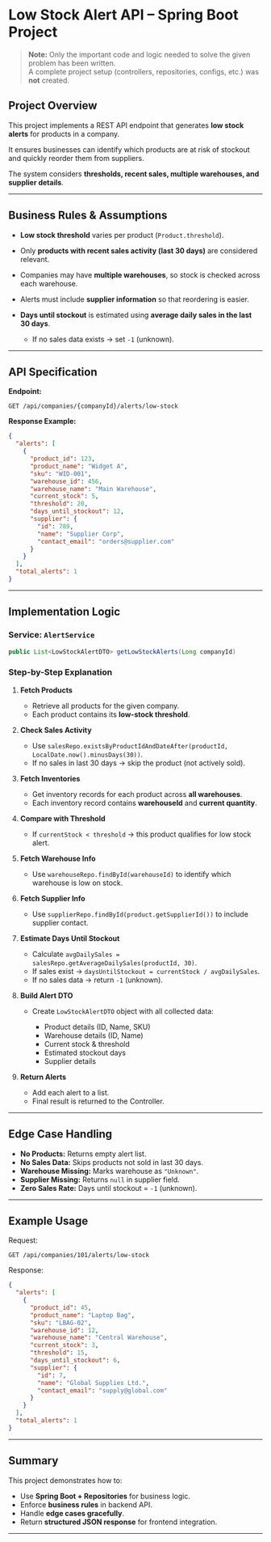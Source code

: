 #  Low Stock Alert API – Spring Boot Project
> **Note:** Only the important code and logic needed to solve the given problem has been written.  
> A complete project setup (controllers, repositories, configs, etc.) was **not** created.

##  Project Overview

This project implements a REST API endpoint that generates **low stock alerts** for products in a company.

It ensures businesses can identify which products are at risk of stockout and quickly reorder them from suppliers.

The system considers **thresholds, recent sales, multiple warehouses, and supplier details**.

---

##  Business Rules & Assumptions

* **Low stock threshold** varies per product (`Product.threshold`).
* Only **products with recent sales activity (last 30 days)** are considered relevant.
* Companies may have **multiple warehouses**, so stock is checked across each warehouse.
* Alerts must include **supplier information** so that reordering is easier.
* **Days until stockout** is estimated using **average daily sales in the last 30 days**.

  * If no sales data exists → set `-1` (unknown).

---

##  API Specification

**Endpoint:**

```
GET /api/companies/{companyId}/alerts/low-stock
```

**Response Example:**

```json
{
  "alerts": [
    {
      "product_id": 123,
      "product_name": "Widget A",
      "sku": "WID-001",
      "warehouse_id": 456,
      "warehouse_name": "Main Warehouse",
      "current_stock": 5,
      "threshold": 20,
      "days_until_stockout": 12,
      "supplier": {
        "id": 789,
        "name": "Supplier Corp",
        "contact_email": "orders@supplier.com"
      }
    }
  ],
  "total_alerts": 1
}
```

---

##  Implementation Logic

### **Service: `AlertService`**

```java
public List<LowStockAlertDTO> getLowStockAlerts(Long companyId)
```

###  Step-by-Step Explanation

1. **Fetch Products**

   * Retrieve all products for the given company.
   * Each product contains its **low-stock threshold**.

2. **Check Sales Activity**

   * Use `salesRepo.existsByProductIdAndDateAfter(productId, LocalDate.now().minusDays(30))`.
   * If no sales in last 30 days → skip the product (not actively sold).

3. **Fetch Inventories**

   * Get inventory records for each product across **all warehouses**.
   * Each inventory record contains **warehouseId** and **current quantity**.

4. **Compare with Threshold**

   * If `currentStock < threshold` → this product qualifies for low stock alert.

5. **Fetch Warehouse Info**

   * Use `warehouseRepo.findById(warehouseId)` to identify which warehouse is low on stock.

6. **Fetch Supplier Info**

   * Use `supplierRepo.findById(product.getSupplierId())` to include supplier contact.

7. **Estimate Days Until Stockout**

   * Calculate `avgDailySales = salesRepo.getAverageDailySales(productId, 30)`.
   * If sales exist → `daysUntilStockout = currentStock / avgDailySales`.
   * If no sales data → return `-1` (unknown).

8. **Build Alert DTO**

   * Create `LowStockAlertDTO` object with all collected data:

     * Product details (ID, Name, SKU)
     * Warehouse details (ID, Name)
     * Current stock & threshold
     * Estimated stockout days
     * Supplier details

9. **Return Alerts**

   * Add each alert to a list.
   * Final result is returned to the Controller.

---

##  Edge Case Handling

* **No Products:** Returns empty alert list.
* **No Sales Data:** Skips products not sold in last 30 days.
* **Warehouse Missing:** Marks warehouse as `"Unknown"`.
* **Supplier Missing:** Returns `null` in supplier field.
* **Zero Sales Rate:** Days until stockout = `-1` (unknown).

---

##  Example Usage

Request:

```
GET /api/companies/101/alerts/low-stock
```

Response:

```json
{
  "alerts": [
    {
      "product_id": 45,
      "product_name": "Laptop Bag",
      "sku": "LBAG-02",
      "warehouse_id": 12,
      "warehouse_name": "Central Warehouse",
      "current_stock": 3,
      "threshold": 15,
      "days_until_stockout": 6,
      "supplier": {
        "id": 7,
        "name": "Global Supplies Ltd.",
        "contact_email": "supply@global.com"
      }
    }
  ],
  "total_alerts": 1
}
```

---

##  Summary

This project demonstrates how to:
 - Use **Spring Boot + Repositories** for business logic.
 - Enforce **business rules** in backend API.
 - Handle **edge cases gracefully**.
 - Return **structured JSON response** for frontend integration.

---
